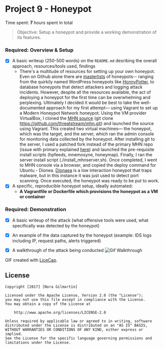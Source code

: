 # Project 9 - Honeypot

Time spent: **7** hours spent in total

> Objective: Setup a honeypot and provide a working demonstration of its features.

### Required: Overview & Setup

- [x] A basic writeup (250-500 words) on the `README.md` desribing the overall approach, resources/tools used, findings
  - There's a multitude of resources for setting up your own honeypot. Even on Github alone there are [masterlists](https://github.com/paralax/awesome-honeypots) of honeypots-- ranging from the quirkily named WordPress honeypots like [HonnyPotter](https://github.com/MartinIngesen/HonnyPotter), to database honeypots that detect attackers and logging attack incidents. However, despite all the resources available, the act of deploying a honeypot for the first time can be overwhelming and perplexing. Ultimately I decided it would be best to take the well-documented approach for my first attempt— using Vagrant to set up a Modern Honeypot Network honeypot. Using the VM provider VirtualBox, I cloned the [MHN source](https://github.com/threatstream/mhn) (git clone https://github.com/threatstream/mhn.git) and launched the source using Vagrant. This created two virtual machines— the honeypot, which was the target, and the server, which ran the admin console for monitoring data collected by the honeypot. After installing git to the server, I used a patched fork instead of the primary MHN repo (issue with primary explained [here](https://github.com/threatstream/mhn/issues/383)) and launched the pre-requisite install scripts (hpfeeds, mnemosyne, honeymap). Finally, I ran the server install script (./install_mhnserver.sh). Once completed, I went to MHN console via a browser, and copied the deploy command for Ubuntu - Dionea. [Dionaea](https://github.com/rep/dionaea) is a low interaction honeypot that traps malware, but in this instance it was just used to detect port scanning. Once executed, the honeypot was ready to be put to work.
- [x] A specific, reproducible honeypot setup, ideally automated:
	- **A Vagrantfile or Dockerfile which provisions the honeypot as a VM or container**
	
### Required: Demonstration

- [x] A basic writeup of the attack (what offensive tools were used, what specifically was detected by the honeypot)
  
- [x] An example of the data captured by the honeypot (example: IDS logs including IP, request paths, alerts triggered)
- [x] A walkthrough of the attack being conducted
      <img src='http://i.imgur.com/wF6NoaD.gif' title='Gif Walkthrough' width='' alt='Gif Walkthrough' />
    
GIF created with [LiceCap](http://www.cockos.com/licecap/).

## License

    Copyright [2017] [Nora Gilmartin]

    Licensed under the Apache License, Version 2.0 (the "License");
    you may not use this file except in compliance with the License.
    You may obtain a copy of the License at

        http://www.apache.org/licenses/LICENSE-2.0

    Unless required by applicable law or agreed to in writing, software
    distributed under the License is distributed on an "AS IS" BASIS,
    WITHOUT WARRANTIES OR CONDITIONS OF ANY KIND, either express or implied.
    See the License for the specific language governing permissions and
    limitations under the License.
